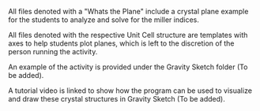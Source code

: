 All files denoted with a "Whats the Plane" include a crystal plane example for the students to analyze and solve for the miller indices. 

All files denoted with the respective Unit Cell structure are templates with axes to help students plot planes, which is left to the discretion of the person running the activity. 

An example of the activity is provided under the Gravity Sketch folder (To be added). 

A tutorial video is linked to show how the program can be used to visualize and draw these crystal structures in Gravity Sketch (To be added).
